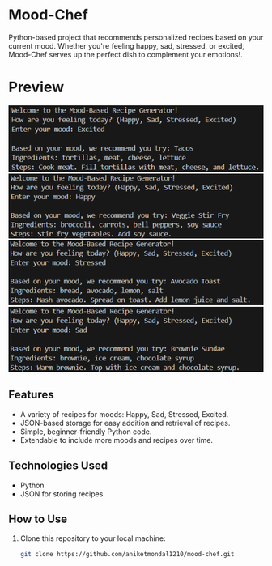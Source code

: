 # Mood-Chef

Python-based project that recommends personalized recipes based on your current mood. Whether you're feeling happy, sad, stressed, or excited, Mood-Chef serves up the perfect dish to complement your emotions!.

# Preview

![logo](https://github.com/aniketmondal1210/Mood-Chef/blob/main/Terminal%20Samples%201.png)
![logo](https://github.com/aniketmondal1210/Mood-Chef/blob/main/Terminal%20Samples%202.png)
![logo](https://github.com/aniketmondal1210/Mood-Chef/blob/main/Terminal%20Samples%203.png)
![logo](https://github.com/aniketmondal1210/Mood-Chef/blob/main/Terminal%20Samples%204.png)

## Features

- A variety of recipes for moods: Happy, Sad, Stressed, Excited.
- JSON-based storage for easy addition and retrieval of recipes.
- Simple, beginner-friendly Python code.
- Extendable to include more moods and recipes over time.

## Technologies Used

- Python
- JSON for storing recipes

## How to Use

1. Clone this repository to your local machine:

   ```bash
   git clone https://github.com/aniketmondal1210/mood-chef.git
